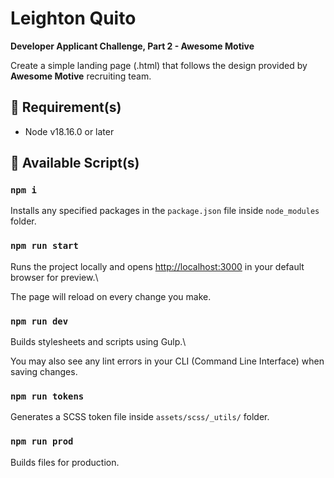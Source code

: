# Leighton Quito

**Developer Applicant Challenge, Part 2 - Awesome Motive**

Create a simple landing page (.html) that follows the design provided by
**Awesome Motive** recruiting team.

## 📝 Requirement(s)

-   Node v18.16.0 or later

## 👾 Available Script(s)

### `npm i`

Installs any specified packages in the `package.json` file inside
`node_modules` folder.

### `npm run start`

Runs the project locally and opens [http://localhost:3000](http://localhost:3000)
in your default browser for preview.\

The page will reload on every change you make.

### `npm run dev`

Builds stylesheets and scripts using Gulp.\

You may also see any lint errors in your CLI (Command Line Interface)
when saving changes.

### `npm run tokens`

Generates a SCSS token file inside `assets/scss/_utils/` folder.

### `npm run prod`

Builds files for production.
